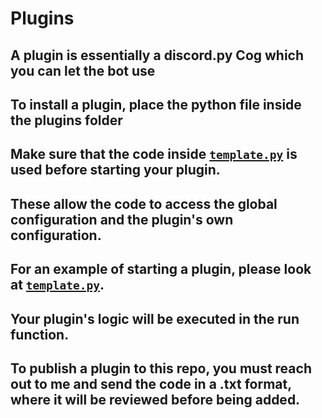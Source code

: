 # Plugins
## A plugin is essentially a discord.py Cog which you can let the bot use
## To install a plugin, place the python file inside the plugins folder
## Make sure that the code inside [`template.py`](https://github.com/bazthedev/SolsRNGBot/blob/main/plugins/template.py) is used before starting your plugin.
## These allow the code to access the global configuration and the plugin's own configuration.
## For an example of starting a plugin, please look at [`template.py`](https://github.com/bazthedev/SolsRNGBot/blob/main/plugins/template.py).
## Your plugin's logic will be executed in the run function.
## To publish a plugin to this repo, you must reach out to me and send the code in a .txt format, where it will be reviewed before being added.
